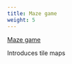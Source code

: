 ```yaml
---
title: Maze game
weight: 5
---
```

[Maze game](https://electronstudio.github.io/pygame-zero-book/chapters/maze.html)

Introduces tile maps